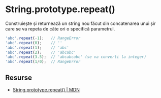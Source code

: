 # String.prototype.repeat()

Construiește și returnează un string nou făcut din concatenarea unui șir care se va repeta de câte ori o specifică parametrul.

```javascript
'abc'.repeat(-1);   // RangeError
'abc'.repeat(0);    // ''
'abc'.repeat(1);    // 'abc'
'abc'.repeat(2);    // 'abcabc'
'abc'.repeat(3.5);  // 'abcabcabc' (se va converti la integer)
'abc'.repeat(1/0);  // RangeError
```

## Resurse

- [String.prototype.repeat() | MDN](https://developer.mozilla.org/en-US/docs/Web/JavaScript/Reference/Global_Objects/String/repeat)
